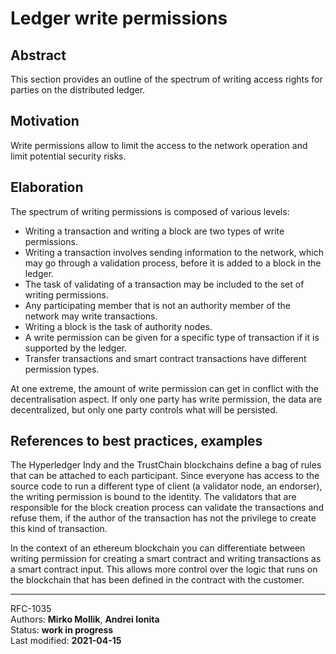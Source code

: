 # Ledger write permissions

## Abstract

This section provides an outline of the spectrum of writing access rights for parties on the distributed ledger.

## Motivation

Write permissions allow to limit the access to the network operation and limit potential security risks.

## Elaboration

The spectrum of writing permissions is composed of various levels:

* Writing a transaction and writing a block are two types of write permissions.
* Writing a transaction involves sending information to the network, which may go through a validation process, before it is added to a block in the ledger.
* The task of validating of a transaction may be included to the set of writing permissions.
* Any participating member that is not an authority member of the network may write transactions.
* Writing a block is the task of authority nodes.
* A write permission can be given for a specific type of transaction if it is supported by the ledger.
* Transfer transactions and smart contract transactions have different permission types.

At one extreme, the amount of write permission can get in conflict with the decentralisation aspect. If only one party has write permission, the data are decentralized, but only one party controls what will be persisted.

## References to best practices, examples

The Hyperledger Indy and the TrustChain blockchains define a bag of rules that can be attached to each participant. Since everyone has access to the source code to run a different type of client (a validator node, an endorser), the writing permission is bound to the identity. The validators that are responsible for the block creation process can validate the transactions and refuse them, if the author of the transaction has not the privilege to create this kind of transaction.

In the context of an ethereum blockchain you can differentiate between writing permission for creating a smart contract and writing transactions as a smart contract input. This allows more control over the logic that runs on the blockchain that has been defined in the contract with the customer.


----

RFC-1035   
Authors: **Mirko Mollik**, **Andrei Ionita**   
Status:  **work in progress**   
Last modified: **2021-04-15**
